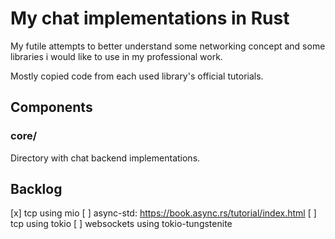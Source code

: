 # My chat implementations in Rust

My futile attempts to better understand some networking concept and some libraries i would like to use in my professional work.

Mostly copied code from each used library's official tutorials.

## Components
### core/
Directory with chat backend implementations.

## Backlog
[x] tcp using mio
[ ] async-std: https://book.async.rs/tutorial/index.html
[ ] tcp using tokio
[ ] websockets using tokio-tungstenite

